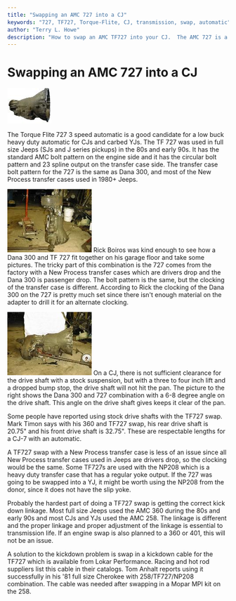 ```yaml
---
title: "Swapping an AMC 727 into a CJ"
keywords: "727, TF727, Torque-Flite, CJ, transmission, swap, automatic"
author: "Terry L. Howe"
description: "How to swap an AMC TF727 into your CJ.  The AMC 727 is a good, low buck, heavy duty, 3 speed automatic."
---
```

# Swapping an AMC 727 into a CJ

[![TF727 automatic](/images/transmission/factory/727ca000_.jpg)](/images/transmission/factory/727ca000.jpg) 

The Torque Flite 727 3 speed automatic is a good candidate for a low buck heavy duty automatic for CJs and carbed YJs. The TF 727 was used in full size Jeeps (SJs and J series pickups) in the 80s and early 90s. It has the standard AMC bolt pattern on the engine side and it has the circular bolt pattern and 23 spline output on the transfer case side. The transfer case bolt pattern for the 727 is the same as Dana 300, and most of the New Process transfer cases used in 1980+ Jeeps. 

[![TF727 with Dana 300](/images/transmission/updates/727/72730001_.jpg)](/images/transmission/updates/727/72730001.jpg) Rick Boiros was kind enough to see how a Dana 300 and TF 727 fit together on his garage floor and take some pictures. The tricky part of this combination is the 727 comes from the factory with a New Process transfer cases which are drivers drop and the Dana 300 is passenger drop. The bolt pattern is the same, but the clocking of the transfer case is different. According to Rick the clocking of the Dana 300 on the 727 is pretty much set since there isn't enough material on the adapter to drill it for an alternate clocking. 

[![TF727 with Dana 300](/images/transmission/updates/727/72730000_.jpg)](/images/transmission/updates/727/72730000.jpg) On a CJ, there is not sufficient clearance for the drive shaft with a stock suspension, but with a three to four inch lift and a dropped bump stop, the drive shaft will not hit the pan. The picture to the right shows the Dana 300 and 727 combination with a 6-8 degree angle on the drive shaft. This angle on the drive shaft gives keeps it clear of the pan.

Some people have reported using stock drive shafts with the TF727 swap. Mark Timon says with his 360 and TF727 swap, his rear drive shaft is 20.75" and his front drive shaft is 32.75". These are respectable lengths for a CJ-7 with an automatic.

A TF727 swap with a New Process transfer case is less of an issue since all New Process transfer cases used in Jeeps are drivers drop, so the clocking would be the same. Some TF727s are used with the NP208 which is a heavy duty transfer case that has a regular yoke output. If the 727 was going to be swapped into a YJ, it might be worth using the NP208 from the donor, since it does not have the slip yoke.

Probably the hardest part of doing a TF727 swap is getting the correct kick down linkage. Most full size Jeeps used the AMC 360 during the 80s and early 90s and most CJs and YJs used the AMC 258. The linkage is different and the proper linkage and proper adjustment of the linkage is essential to transmission life. If an engine swap is also planned to a 360 or 401, this will not be an issue.

A solution to the kickdown problem is swap in a kickdown cable for the TF727 which is available from Lokar Performance. Racing and hot rod suppliers list this cable in their catalogs. Tom Anhalt reports using it successfully in his '81 full size Cherokee with 258/TF727/NP208 combination. The cable was needed after swapping in a Mopar MPI kit on the 258.